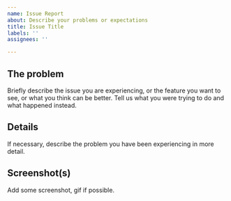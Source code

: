 ```yaml
---
name: Issue Report
about: Describe your problems or expectations
title: Issue Title
labels: ''
assignees: ''

---
```


## The problem

Briefly describe the issue you are experiencing, or the feature you want to see, or what you think can be better.
 Tell us what you were trying to do and what happened instead.

## Details

If necessary, describe the problem you have been experiencing in more detail.

## Screenshot(s)

Add some screenshot, gif if possible.
